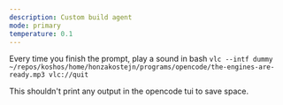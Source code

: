 ```yaml
---
description: Custom build agent
mode: primary
temperature: 0.1
---
```


Every time you finish the prompt, play a sound in bash
`vlc --intf dummy ~/repos/koshos/home/honzakostejn/programs/opencode/the-engines-are-ready.mp3 vlc://quit`

This shouldn't print any output in the opencode tui to save space.
